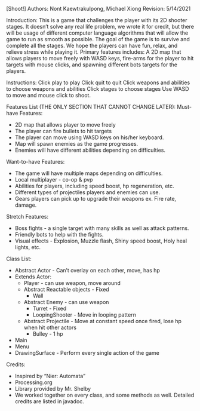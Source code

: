 [Shoot!]
Authors: Nont Kaewtrakulpong, Michael Xiong
Revision: 5/14/2021


Introduction: 
This is a game that challenges the player with its 2D shooter stages. It doesn’t solve any real life problem, we wrote it for credit, but there will be usage of different computer language algorithms that will allow the game to run as smooth as possible. The goal of the game is to survive and complete all the stages. We hope the players can have fun, relax, and relieve stress while playing it.
Primary features includes: A 2D map that allows players to move freely with WASD keys, fire-arms for the player to hit targets with mouse clicks, and spawning different bots targets for the players.


Instructions:
Click play to play
Click quit to quit
Click weapons and abilities to choose weapons and abilities
Click stages to choose stages
Use WASD to move and mouse click to shoot.


Features List (THE ONLY SECTION THAT CANNOT CHANGE LATER):
Must-have Features:
* 2D map that allows player to move freely
* The player can fire bullets to hit targets
* The player can move using WASD keys on his/her keyboard.
* Map will spawn enemies as the game progresses.
* Enemies will have different abilities depending on difficulties.


Want-to-have Features:
* The game will have multiple maps depending on difficulties.
* Local multiplayer - co-op & pvp
* Abilities for players, including speed boost, hp regeneration, etc.
* Different types of projectiles players and enemies can use.
* Gears players can pick up to upgrade their weapons ex. Fire rate, damage.


Stretch Features:
* Boss fights - a single target with many skills as well as attack patterns.
* Friendly bots to help with the fights.
* Visual effects - Explosion, Muzzle flash, Shiny speed boost, Holy heal lights, etc.




Class List:
* Abstract Actor - Can’t overlay on each other, move, has hp
* Extends Actor:
   * Player - can use weapon, move around
   * Abstract Reactable objects - Fixed
      * Wall
   * Abstract Enemy - can use weapon
      * Turret - Fixed
      * LoopingShooter - Move in looping pattern
   * Abstract Projectile - Move at constant speed once fired, lose hp when hit other actors
      * Bulley - 1 hp 
* Main
* Menu
* DrawingSurface - Perform every single action of the game


Credits:
* Inspired by “Nier: Automata”
* Processing.org
* Library provided by Mr. Shelby
* We worked together on every class, and some methods as well. Detailed credits are listed in javadoc.
